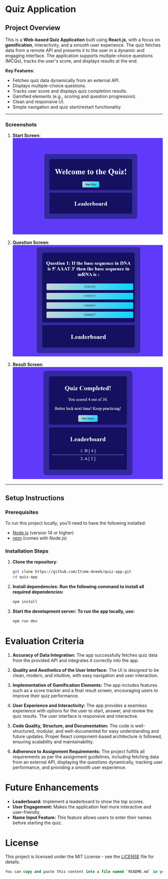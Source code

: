 # Quiz Application

## Project Overview

This is a **Web-based Quiz Application** built using **React.js**, with a focus on **gamification**, interactivity, and a smooth user experience. The quiz fetches data from a remote API and presents it to the user in a dynamic and engaging interface. The application supports multiple-choice questions (MCQs), tracks the user's score, and displays results at the end.

**Key Features**:

- Fetches quiz data dynamically from an external API.
- Displays multiple-choice questions.
- Tracks user score and displays quiz completion results.
- Gamified elements (e.g., scoring and question progression).
- Clean and responsive UI.
- Simple navigation and quiz start/restart functionality.

---

### Screenshots

1. **Start Screen**:  
   ![Start Screen](./screenshorts/start-screen.jpg)

2. **Question Screen**:  
   ![Question Screen](./screenshorts/question-screen.jpg)

3. **Result Screen**:  
   ![Result Screen](./screenshorts/result-screen.jpg)
---

## Setup Instructions

### Prerequisites

To run this project locally, you'll need to have the following installed:

- [Node.js](https://nodejs.org/) (version 14 or higher)
- [npm](https://www.npmjs.com/) (comes with Node.js)

### Installation Steps

1. **Clone the repository**:
   ```bash
   git clone https://github.com/Itsme-Aneek/quiz-app.git
   cd quiz-app
   ```
2. **Install dependencies: Run the following command to install all required dependencies:**
   ```bash
   npm install
   ```
3. **Start the development server: To run the app locally, use:**
   ```bash
   npm run dev
   ```
   

# Evaluation Criteria

1. **Accuracy of Data Integration:**
   The app successfully fetches quiz data from the provided API and integrates it correctly into the app.

2. **Quality and Aesthetics of the User Interface:**
   The UI is designed to be clean, modern, and intuitive, with easy navigation and user interaction.

3. **Implementation of Gamification Elements:**
   The app includes features such as a score tracker and a final result screen, encouraging users to improve their quiz performance.

4. **User Experience and Interactivity:**
   The app provides a seamless experience with options for the user to start, answer, and review the quiz results. The user interface is responsive and interactive.

5. **Code Quality, Structure, and Documentation:**
   The code is well-structured, modular, and well-documented for easy understanding and future updates. Proper React component-based architecture is followed, ensuring scalability and maintainability.

6. **Adherence to Assignment Requirements:**
   The project fulfills all requirements as per the assignment guidelines, including fetching data from an external API, displaying the questions dynamically, tracking user performance, and providing a smooth user experience.


# Future Enhancements

- **Leaderboard:** Implement a leaderboard to show the top scores.
- **User Engagement:** Makes the application feel more interactive and user-friendly.
- **Name Input Feature:** This feature allows users to enter their names before starting the quiz.


# License

This project is licensed under the MIT License - see the [LICENSE]() file for details.

```sql
You can copy and paste this content into a file named `README.md` in your project directory. Let me know if you need any changes!

```